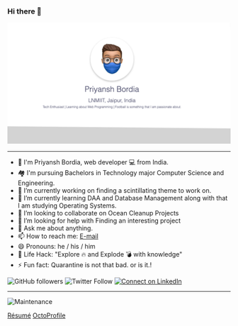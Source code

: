 ### Hi there 👋


<!--
**PriyanshBordia/PriyanshBordia** is a ✨ _special_ ✨ repository because its `README.md` (this file) appears on your GitHub profile.
Here are some ideas to get you started:
-->
<img src = "https://github.com/PriyanshBordia/PriyanshBordia.github.io/blob/master/Cards/Screenshot%202021-04-25%20at%2011.08.32%20PM.png" />

<hr>

- 👋 I'm Priyansh Bordia, web developer 💻 from India.
- 🏘 I'm pursuing Bachelors in Technology major Computer Science and Engineering.
- 🔭 I’m currently working on finding a scintillating theme to work on.
- 🌱 I’m currently learning DAA and Database Management along with that I am studying Operating Systems.
- 👯 I’m looking to collaborate on Ocean Cleanup Projects
- 🤔 I’m looking for help with Finding an interesting project
- 💬 Ask me about <a href = "https://priyanshbordia.github.io" style="text-decoration: none !important;">anything</a>. 
- 📫 How to reach me: <a href = "mailto:priyanshbordia2@gmail.com">E-mail</a>
- 😄 Pronouns: he / his / him
- 🎯 Life Hack: "Explore 🔥 and Explode 💣 with knowledge"
- ⚡ Fun fact: Quarantine is not that bad. or is it.!

![GitHub followers](https://img.shields.io/github/followers/PriyanshBordia?label=Follow&style=social)
![Twitter Follow](https://img.shields.io/twitter/follow/priyanshbordia_?label=Follow&style=social)
[![Connect on LinkedIn](https://img.shields.io/badge/--linkedin?label=LinkedIn&logo=LinkedIn&style=social)](https://www.linkedin.com/in/priyansh-b-81bb8218b) 
<br>

<hr>

![Maintenance](https://img.shields.io/maintenance/yes/2021?color=blue&label=Maintained)

[Résumé](https://drive.google.com/file/d/1-QIbu3gUQHk2LxPiANF322I9xVQ4z-hl/view)
[OctoProfile](https://octoprofile.now.sh/user?id=PriyanshBordia)
<!--
<a href="https://github.com/PriyanshBordia" aria-label="Follow @PriyanshBordia on GitHub"><img  src="https://img.shields.io/badge/Follow👉-@PriyanshBordia-navy?style=for-the-badge"/>
</a>
-->

